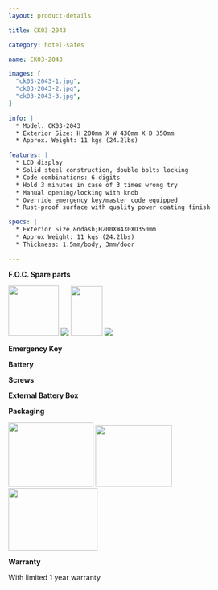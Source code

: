 ```yaml
---
layout: product-details

title: CK03-2043

category: hotel-safes

name: CK03-2043

images: [
  "ck03-2043-1.jpg",
  "ck03-2043-2.jpg",
  "ck03-2043-3.jpg",
]

info: |
  * Model: CK03-2043
  * Exterior Size: H 200mm X W 430mm X D 350mm
  * Approx. Weight: 11 kgs (24.2lbs)

features: |
  * LCD display
  * Solid steel construction, double bolts locking
  * Code combinations: 6 digits
  * Hold 3 minutes in case of 3 times wrong try
  * Manual opening/locking with knob
  * Override emergency key/master code equipped
  * Rust-proof surface with quality power coating finish

specs: |
  * Exterior Size &ndash;H200XW430XD350mm
  * Approx Weight: 11 kgs (24.2lbs)
  * Thickness: 1.5mm/body, 3mm/door

---
```


**F.O.C. Spare parts**

<img alt="" src="{IMAGE_CDN}/ck03-2043-4.jpg" style="width: 100px; height: 100px;" />

<img src="{IMAGE_CDN}/ck03-2043-5.jpg" />

<img alt="" src="{IMAGE_CDN}/ck03-2043-6.jpg" style="width: 63px; height: 99px;" />

<img src="{IMAGE_CDN}/ck03-2043-7.jpg" />

**Emergency Key**

**Battery**

**Screws**

**External Battery Box**

**Packaging**

<img height="155" src="{IMAGE_CDN}/ck03-2043-8.jpg" style="width: 169px; height: 128px" width="221" />

<img height="144" src="{IMAGE_CDN}/ck03-2043-9.jpg" style="width: 152px; height: 122px" width="183" />

<img height="124" src="{IMAGE_CDN}/ck03-2043-10.jpg" style="width: 177px; height: 124px" width="205" />

**Warranty**

With limited 1 year warranty
